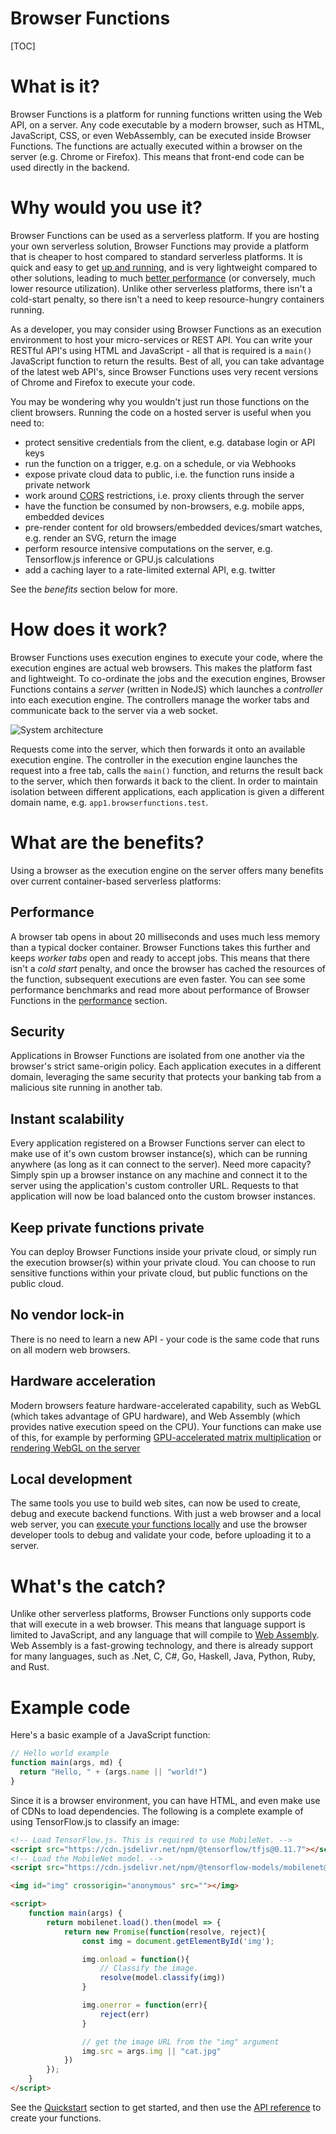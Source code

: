 Browser Functions
=======

[TOC]

# What is it?

Browser Functions is a platform for running functions written using the Web API, on a server. Any code executable by a modern browser, such as HTML, JavaScript, CSS, or even WebAssembly, can be executed inside Browser Functions. The functions are actually executed within a browser on the server (e.g. Chrome or Firefox). This means that front-end code can be used directly in the backend.

# Why would you use it?

Browser Functions can be used as a serverless platform. If you are hosting your own serverless solution, Browser Functions may provide a platform that is cheaper to host compared to standard serverless platforms. It is quick and easy to get [up and running](?install.md), and is very lightweight compared to other solutions, leading to much [better performance](?performance.md) (or conversely, much lower resource utilization). Unlike other serverless platforms, there isn't a cold-start penalty, so there isn't a need to keep resource-hungry containers running.

As a developer, you may consider using Browser Functions as an execution environment to host your micro-services or REST API. You can write your RESTful API's using HTML and JavaScript - all that is required is a `main()` JavaScript function to return the results. Best of all, you can take advantage of the latest web API's, since Browser Functions uses very recent versions of Chrome and Firefox to execute your code.

You may be wondering why you wouldn't just run those functions on the client browsers. Running the code on a hosted server is useful when you need to:

- protect sensitive credentials from the client, e.g. database login or API keys
- run the function on a trigger, e.g. on a schedule, or via Webhooks
- expose private cloud data to public, i.e. the function runs inside a private network
- work around [CORS](https://developer.mozilla.org/en-US/docs/Web/HTTP/CORS) restrictions, i.e. proxy clients through the server
- have the function be consumed by non-browsers, e.g. mobile apps, embedded devices
- pre-render content for old browsers/embedded devices/smart watches, e.g. render an SVG, return the image
- perform resource intensive computations on the server, e.g. Tensorflow.js inference or GPU.js calculations
- add a caching layer to a rate-limited external API, e.g. twitter

See the *benefits* section below for more.

# How does it work?

Browser Functions uses execution engines to execute your code, where the execution engines are actual web browsers. This makes the platform fast and lightweight. To co-ordinate the jobs and the execution engines, Browser Functions contains a *server* (written in NodeJS) which launches a *controller* into each execution engine. The controllers manage the worker tabs and communicate back to the server via a web socket.

![System architecture](images/system-architecture.png)

Requests come into the server, which then forwards it onto an available execution engine. The controller in the execution engine launches the request into a free tab, calls the `main()` function, and returns the result back to the server, which then forwards it back to the client. In order to maintain isolation between different applications, each application is given a different domain name, e.g. `app1.browserfunctions.test`.

# What are the benefits?

Using a browser as the execution engine on the server offers many benefits over current container-based serverless platforms:

## Performance

A browser tab opens in about 20 milliseconds and uses much less memory than a typical docker container. Browser Functions takes this further and keeps *worker tabs* open and ready to accept jobs. This means that there isn't a *cold start* penalty, and once the browser has cached the resources of the function, subsequent executions are even faster. You can see some performance benchmarks and read more about performance of Browser Functions in the [performance](?performance.md) section.

## Security

Applications in Browser Functions are isolated from one another via the browser's strict same-origin policy. Each application executes in a different domain, leveraging the same security that protects your banking tab from a malicious site running in another tab.

## Instant scalability

Every application registered on a Browser Functions server can elect to make use of it's own custom browser instance(s), which can be running anywhere (as long as it can connect to the server). Need more capacity? Simply spin up a browser instance on any machine and connect it to the server using the application's custom controller URL. Requests to that application will now be load balanced onto the custom browser instances.

## Keep private functions private

You can deploy Browser Functions inside your private cloud, or simply run the execution browser(s) within your private cloud. You can choose to run sensitive functions within your private cloud, but public functions on the public cloud.

## No vendor lock-in

There is no need to learn a new API - your code is the same code that runs on all modern web browsers.

## Hardware acceleration

Modern browsers feature hardware-accelerated capability, such as WebGL (which takes advantage of GPU hardware), and Web Assembly (which provides native execution speed on the CPU). Your functions can make use of this, for example by performing [GPU-accelerated matrix multiplication](https://github.com/IBM/browser-functions/browser_backend/tree/master/functions_root/examples/files/gpu_matrix_multiply) or [rendering WebGL on the server](https://github.com/IBM/browser-functions/browser_backend/tree/master/functions_root/examples/files/webgl)

## Local development

The same tools you use to build web sites, can now be used to create, debug and execute backend functions. With just a web browser and a local web server, you can [execute your functions locally](?quickstart.md) and use the browser developer tools to debug and validate your code, before uploading it to a server.

# What's the catch?

Unlike other serverless platforms, Browser Functions only supports code that will execute in a web browser. This means that language support is limited to JavaScript, and any language that will compile to [Web Assembly](https://webassembly.org/). Web Assembly is a fast-growing technology, and there is already support for many languages, such as .Net, C, C#, Go, Haskell, Java, Python, Ruby, and Rust.

# Example code

Here's a basic example of a JavaScript function:

```javascript
// Hello world example
function main(args, md) {
  return "Hello, " + (args.name || "world!")
}
```

Since it is a browser environment, you can have HTML, and even make use of CDNs to load dependencies. The following is a complete example of using TensorFlow.js to classify an image:

```html
<!-- Load TensorFlow.js. This is required to use MobileNet. -->
<script src="https://cdn.jsdelivr.net/npm/@tensorflow/tfjs@0.11.7"></script>
<!-- Load the MobileNet model. -->
<script src="https://cdn.jsdelivr.net/npm/@tensorflow-models/mobilenet@0.1.1"></script>

<img id="img" crossorigin="anonymous" src=""></img>

<script>
    function main(args) {
        return mobilenet.load().then(model => {
            return new Promise(function(resolve, reject){
                const img = document.getElementById('img');

                img.onload = function(){
                    // Classify the image.
                    resolve(model.classify(img))
                }

                img.onerror = function(err){
                    reject(err)
                }

                // get the image URL from the "img" argument
                img.src = args.img || "cat.jpg"
            })
        });
    }
</script>
```

See the [Quickstart](?quickstart.md) section to get started, and then use the [API reference](?api.md) to create your functions.

